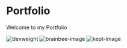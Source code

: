 # Portfolio

Welcome to my Portfolio

![devweight](https://github.com/highsmithcodes/portfolio/assets/17016293/95c74b17-ff4d-444b-9d08-18d23c9516d2)
![brainbee-image](https://github.com/highsmithcodes/portfolio/assets/17016293/e0bfb11d-4b4c-48de-b611-713f7d3c28d9)
![kept-image](https://github.com/highsmithcodes/portfolio/assets/17016293/9898590a-3286-4792-9a15-d2cfcec1d2ac)
